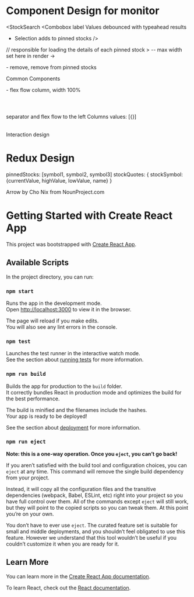 # Component Design for monitor

<StockSearch
<Combobox label Values
debounced with typeahead results

- Selection adds to pinned stocks
  />

<PinnedStocksContainer> // responsible for loading the details of each pinned stock
<StockQuoteContainer>
<Tiles>
<Tile/> > -- max width set here in render
<StockCurrentValue current delta> ->

</StockTile>
- remove, remove from pinned stocks

Common Components

<Section> - flex flow column, width 100%
<Header><Value>
</Section>
<Tile>
<Tiles> separator and flex flow to the left

<Table>
  Columns
  values: [{}]
</Table>

Interaction design

# Redux Design

pinnedStocks: [symbol1, symbol2, symbol3]
stockQuotes: {
stockSymbol: {currentValue, highValue, lowValue, name}
}

Arrow by Cho Nix from NounProject.com

# Getting Started with Create React App

This project was bootstrapped with [Create React App](https://github.com/facebook/create-react-app).

## Available Scripts

In the project directory, you can run:

### `npm start`

Runs the app in the development mode.\
Open [http://localhost:3000](http://localhost:3000) to view it in the browser.

The page will reload if you make edits.\
You will also see any lint errors in the console.

### `npm test`

Launches the test runner in the interactive watch mode.\
See the section about [running tests](https://facebook.github.io/create-react-app/docs/running-tests) for more information.

### `npm run build`

Builds the app for production to the `build` folder.\
It correctly bundles React in production mode and optimizes the build for the best performance.

The build is minified and the filenames include the hashes.\
Your app is ready to be deployed!

See the section about [deployment](https://facebook.github.io/create-react-app/docs/deployment) for more information.

### `npm run eject`

**Note: this is a one-way operation. Once you `eject`, you can’t go back!**

If you aren’t satisfied with the build tool and configuration choices, you can `eject` at any time. This command will remove the single build dependency from your project.

Instead, it will copy all the configuration files and the transitive dependencies (webpack, Babel, ESLint, etc) right into your project so you have full control over them. All of the commands except `eject` will still work, but they will point to the copied scripts so you can tweak them. At this point you’re on your own.

You don’t have to ever use `eject`. The curated feature set is suitable for small and middle deployments, and you shouldn’t feel obligated to use this feature. However we understand that this tool wouldn’t be useful if you couldn’t customize it when you are ready for it.

## Learn More

You can learn more in the [Create React App documentation](https://facebook.github.io/create-react-app/docs/getting-started).

To learn React, check out the [React documentation](https://reactjs.org/).
